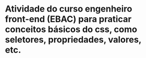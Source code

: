 # Atividade do curso engenheiro front-end (EBAC) para praticar conceitos básicos do css, como seletores, propriedades, valores, etc.
